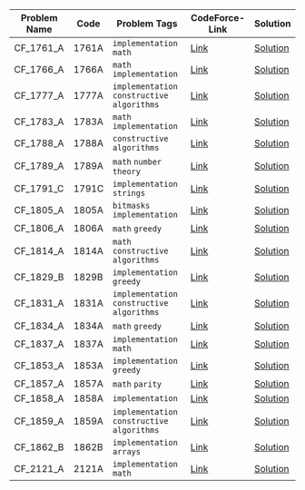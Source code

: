 | Problem Name | Code | Problem Tags | CodeForce-Link | Solution |
|--------------|------|--------------|----------------|-----------|
| CF_1761_A | 1761A | `implementation` `math` | [Link](https://codeforces.com/problemset/problem/1761/A) | [Solution](https://github.com/EvanBinu/Codeforces-Problem-Solving/blob/main/800/CF_1761_A.cpp) |
| CF_1766_A | 1766A | `math` `implementation` | [Link](https://codeforces.com/problemset/problem/1766/A) | [Solution](https://github.com/EvanBinu/Codeforces-Problem-Solving/blob/main/800/CF_1766_A.cpp) |
| CF_1777_A | 1777A | `implementation` `constructive algorithms` | [Link](https://codeforces.com/problemset/problem/1777/A) | [Solution](https://github.com/EvanBinu/Codeforces-Problem-Solving/blob/main/800/CF_1777_A.cpp) |
| CF_1783_A | 1783A | `math` `implementation` | [Link](https://codeforces.com/problemset/problem/1783/A) | [Solution](https://github.com/EvanBinu/Codeforces-Problem-Solving/blob/main/800/CF_1783_A.cpp) |
| CF_1788_A | 1788A | `constructive algorithms` | [Link](https://codeforces.com/problemset/problem/1788/A) | [Solution](https://github.com/EvanBinu/Codeforces-Problem-Solving/blob/main/800/CF_1788_A.cpp) |
| CF_1789_A | 1789A | `math` `number theory` | [Link](https://codeforces.com/problemset/problem/1789/A) | [Solution](https://github.com/EvanBinu/Codeforces-Problem-Solving/blob/main/800/CF_1789_A.cpp) |
| CF_1791_C | 1791C | `implementation` `strings` | [Link](https://codeforces.com/problemset/problem/1791/C) | [Solution](https://github.com/EvanBinu/Codeforces-Problem-Solving/blob/main/800/CF_1791_C.cpp) |
| CF_1805_A | 1805A | `bitmasks` `implementation` | [Link](https://codeforces.com/problemset/problem/1805/A) | [Solution](https://github.com/EvanBinu/Codeforces-Problem-Solving/blob/main/800/CF_1805_A.cpp) |
| CF_1806_A | 1806A | `math` `greedy` | [Link](https://codeforces.com/problemset/problem/1806/A) | [Solution](https://github.com/EvanBinu/Codeforces-Problem-Solving/blob/main/800/CF_1806_A.cpp) |
| CF_1814_A | 1814A | `math` `constructive algorithms` | [Link](https://codeforces.com/problemset/problem/1814/A) | [Solution](https://github.com/EvanBinu/Codeforces-Problem-Solving/blob/main/800/CF_1814_A.cpp) |
| CF_1829_B | 1829B | `implementation` `greedy` | [Link](https://codeforces.com/problemset/problem/1829/B) | [Solution](https://github.com/EvanBinu/Codeforces-Problem-Solving/blob/main/800/CF_1829_B.cpp) |
| CF_1831_A | 1831A | `implementation` `constructive algorithms` | [Link](https://codeforces.com/problemset/problem/1831/A) | [Solution](https://github.com/EvanBinu/Codeforces-Problem-Solving/blob/main/800/CF_1831_A.cpp) |
| CF_1834_A | 1834A | `math` `greedy` | [Link](https://codeforces.com/problemset/problem/1834/A) | [Solution](https://github.com/EvanBinu/Codeforces-Problem-Solving/blob/main/800/CF_1834_A.cpp) |
| CF_1837_A | 1837A | `implementation` `math` | [Link](https://codeforces.com/problemset/problem/1837/A) | [Solution](https://github.com/EvanBinu/Codeforces-Problem-Solving/blob/main/800/CF_1837_A.cpp) |
| CF_1853_A | 1853A | `implementation` `greedy` | [Link](https://codeforces.com/problemset/problem/1853/A) | [Solution](https://github.com/EvanBinu/Codeforces-Problem-Solving/blob/main/800/CF_1853_A.cpp) |
| CF_1857_A | 1857A | `math` `parity` | [Link](https://codeforces.com/problemset/problem/1857/A) | [Solution](https://github.com/EvanBinu/Codeforces-Problem-Solving/blob/main/800/CF_1857_A.cpp) |
| CF_1858_A | 1858A | `implementation` | [Link](https://codeforces.com/problemset/problem/1858/A) | [Solution](https://github.com/EvanBinu/Codeforces-Problem-Solving/blob/main/800/CF_1858_A.cpp) |
| CF_1859_A | 1859A | `implementation` `constructive algorithms` | [Link](https://codeforces.com/problemset/problem/1859/A) | [Solution](https://github.com/EvanBinu/Codeforces-Problem-Solving/blob/main/800/CF_1859_A.cpp) |
| CF_1862_B | 1862B | `implementation` `arrays` | [Link](https://codeforces.com/problemset/problem/1862/B) | [Solution](https://github.com/EvanBinu/Codeforces-Problem-Solving/blob/main/800/CF_1862_B.cpp) |
| CF_2121_A | 2121A | `implementation` `math` | [Link](https://codeforces.com/problemset/problem/2121/A) | [Solution](https://github.com/EvanBinu/Codeforces-Problem-Solving/blob/main/800/CF_2121_A.cpp) |
